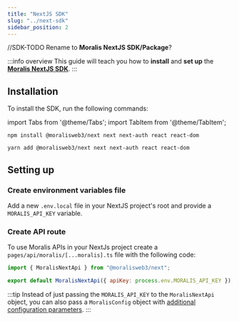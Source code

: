 ```yaml
---
title: "NextJS SDK"
slug: "../next-sdk"
sidebar_position: 2
---
```


//SDK-TODO Rename to **Moralis NextJS SDK/Package**?

:::info overview
This guide will teach you how to **install** and **set up** the [**Moralis NextJS SDK**](https://github.com/MoralisWeb3/Moralis-JS-SDK/tree/main/packages/next).
:::

## Installation

To install the SDK, run the following commands:

import Tabs from '@theme/Tabs';
import TabItem from '@theme/TabItem';

<Tabs>
<TabItem value="npm" label="npm" default>

```shell
npm install @moralisweb3/next next next-auth react react-dom
```

</TabItem>
<TabItem value="yarn" label="yarn">

```shell
yarn add @moralisweb3/next next next-auth react react-dom
```
</TabItem>
</Tabs>

## Setting up

### Create environment variables file

Add a new `.env.local` file in your NextJS project's root and provide a `MORALIS_API_KEY` variable.

### Create API route

To use Moralis APIs in your NextJs project create a `pages/api/moralis/[...moralis].ts` file with the following code:
```js
import { MoralisNextApi } from "@moralisweb3/next";

export default MoralisNextApi({ apiKey: process.env.MORALIS_API_KEY });
```

:::tip
Instead of just passing the `MORALIS_API_KEY` to the `MoralisNextApi` object, you can also pass a `MoralisConfig` object with [additional configuration parameters](/web3-data-api/getting-started/backend-sdks/moralis-js-sdk#configuration).
:::